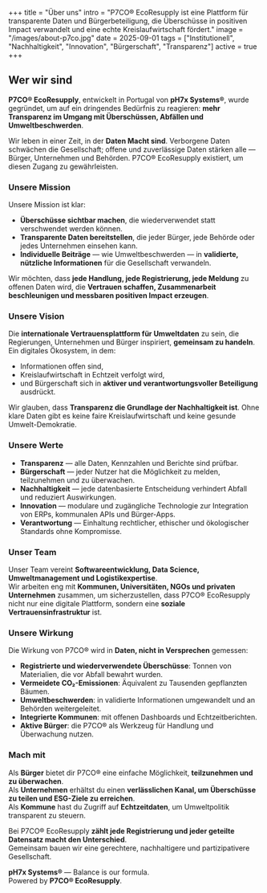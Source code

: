 +++
title = "Über uns"
intro = "P7CO® EcoResupply ist eine Plattform für transparente Daten und Bürgerbeteiligung, die Überschüsse in positiven Impact verwandelt und eine echte Kreislaufwirtschaft fördert."
image = "/images/about-p7co.jpg"
date = 2025-09-01
tags = ["Institutionell", "Nachhaltigkeit", "Innovation", "Bürgerschaft", "Transparenz"]
active = true
+++

## Wer wir sind
**P7CO® EcoResupply**, entwickelt in Portugal von **pH7x Systems®**, wurde gegründet, um auf ein dringendes Bedürfnis zu reagieren: **mehr Transparenz im Umgang mit Überschüssen, Abfällen und Umweltbeschwerden**.  

Wir leben in einer Zeit, in der **Daten Macht sind**. Verborgene Daten schwächen die Gesellschaft; offene und zuverlässige Daten stärken alle — Bürger, Unternehmen und Behörden. P7CO® EcoResupply existiert, um diesen Zugang zu gewährleisten.

### Unsere Mission
Unsere Mission ist klar:  
- **Überschüsse sichtbar machen**, die wiederverwendet statt verschwendet werden können.  
- **Transparente Daten bereitstellen**, die jeder Bürger, jede Behörde oder jedes Unternehmen einsehen kann.  
- **Individuelle Beiträge** — wie Umweltbeschwerden — in **validierte, nützliche Informationen** für die Gesellschaft verwandeln.  

Wir möchten, dass **jede Handlung, jede Registrierung, jede Meldung** zu offenen Daten wird, die **Vertrauen schaffen, Zusammenarbeit beschleunigen und messbaren positiven Impact erzeugen**.

### Unsere Vision
Die **internationale Vertrauensplattform für Umweltdaten** zu sein, die Regierungen, Unternehmen und Bürger inspiriert, **gemeinsam zu handeln**.  
Ein digitales Ökosystem, in dem:  
- Informationen offen sind,  
- Kreislaufwirtschaft in Echtzeit verfolgt wird,  
- und Bürgerschaft sich in **aktiver und verantwortungsvoller Beteiligung** ausdrückt.  

Wir glauben, dass **Transparenz die Grundlage der Nachhaltigkeit ist**. Ohne klare Daten gibt es keine faire Kreislaufwirtschaft und keine gesunde Umwelt-Demokratie.

### Unsere Werte
- **Transparenz** — alle Daten, Kennzahlen und Berichte sind prüfbar.  
- **Bürgerschaft** — jeder Nutzer hat die Möglichkeit zu melden, teilzunehmen und zu überwachen.  
- **Nachhaltigkeit** — jede datenbasierte Entscheidung verhindert Abfall und reduziert Auswirkungen.  
- **Innovation** — modulare und zugängliche Technologie zur Integration von ERPs, kommunalen APIs und Bürger-Apps.  
- **Verantwortung** — Einhaltung rechtlicher, ethischer und ökologischer Standards ohne Kompromisse.  

### Unser Team
Unser Team vereint **Softwareentwicklung, Data Science, Umweltmanagement und Logistikexpertise**.  
Wir arbeiten eng mit **Kommunen, Universitäten, NGOs und privaten Unternehmen** zusammen, um sicherzustellen, dass P7CO® EcoResupply nicht nur eine digitale Plattform, sondern eine **soziale Vertrauensinfrastruktur** ist.

### Unsere Wirkung
Die Wirkung von P7CO® wird in **Daten, nicht in Versprechen** gemessen:  
- **Registrierte und wiederverwendete Überschüsse**: Tonnen von Materialien, die vor Abfall bewahrt wurden.  
- **Vermeidete CO₂-Emissionen**: Äquivalent zu Tausenden gepflanzten Bäumen.  
- **Umweltbeschwerden**: in validierte Informationen umgewandelt und an Behörden weitergeleitet.  
- **Integrierte Kommunen**: mit offenen Dashboards und Echtzeitberichten.  
- **Aktive Bürger**: die P7CO® als Werkzeug für Handlung und Überwachung nutzen.  

### Mach mit
Als **Bürger** bietet dir P7CO® eine einfache Möglichkeit, **teilzunehmen und zu überwachen**.  
Als **Unternehmen** erhältst du einen **verlässlichen Kanal, um Überschüsse zu teilen und ESG-Ziele zu erreichen**.  
Als **Kommune** hast du Zugriff auf **Echtzeitdaten**, um Umweltpolitik transparent zu steuern.  

Bei P7CO® EcoResupply **zählt jede Registrierung und jeder geteilte Datensatz macht den Unterschied**.  
Gemeinsam bauen wir eine gerechtere, nachhaltigere und partizipativere Gesellschaft.

**pH7x Systems®** — Balance is our formula.  
Powered by **P7CO® EcoResupply**.
